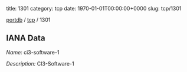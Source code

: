 title: 1301
category: tcp
date: 1970-01-01T00:00:00+0000
slug: tcp/1301

[portdb](/) / [tcp](/category/tcp.html) / 1301


## IANA Data

_Name:_ ci3-software-1

_Description:_ CI3-Software-1

